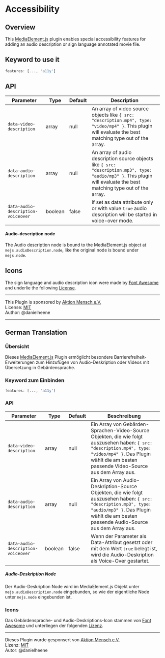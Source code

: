 # Accessibility

## Overview
This [MediaElement.js](https://github.com/mediaelement/mediaelement) plugin enables special accessibility features for adding an audio description or sign language annotated movie file. 

## Keyword to use it
```javascript
features: [..., 'a11y']
```

## API
Parameter | Type | Default | Description
------ | --------- | ------- | --------
`data-video-description` | array | null | An array of video source objects like `{ src: "description.mp4", type: "video/mp4" }`. This plugin will evaluate the best matching type out of the array.
`data-audio-description` | array | null | An array of audio description source objects like `{ src: "description.mp3", type: "audio/mp3" }`. This plugin will evaluate the best matching type out of the array.
`data-audio-description-voiceover` | boolean | false | If set as data attribute only or with value `true` audio description will be started in voice-over mode.

#### Audio-description node
The Audio description node is bound to the MediaElement.js object at `mejs.audioDescription.node`, like the original node is bound under `mejs.node`.

## Icons
The sign language and audio description icon were made by [Font Awesome](https://fontawesome.com) and underlie the following [License](https://fontawesome.com/license).

---

This Plugin is sponsored by [Aktion Mensch e.V.](https://www.aktion-mensch.de)\
License: [MIT](https://mediaelement.mit-license.org/)\
Author: @danielheene

---

## German Translation

### Übersicht
Dieses [MediaElement.js](https://github.com/mediaelement/mediaelement) Plugin ermöglicht besondere Barrierefreiheit-Erweiterungen zum Hinzufügen von Audio-Deskription oder Videos mit Übersetzung in Gebärdensprache.

### Keyword zum Einbinden
```javascript
features: [..., 'a11y']
```

### API
Parameter | Type | Default | Beschreibung
------ | --------- | ------- | --------
`data-video-description` | array | null | Ein Array von Gebärden-Sprachen-Video-Source Objekten, die wie folgt auszusehen haben: `{ src: "description.mp4", type: "video/mp4" }`. Das Plugin wählt die am besten passende Video-Source aus dem Array aus.
`data-audio-description` | array | null | Ein Array von Audio-Deskription-Source Objekten, die wie folgt auszusehen haben: `{ src: "description.mp3", type: "audio/mp3" }`. Das Plugin wählt die am besten passende Audio-Source aus dem Array aus.
`data-audio-description-voiceover` | boolean | false | Wenn der Parameter als Data-Attribut gesetzt oder mit dem Wert `true` belegt ist, wird die Audio-Deskription als Voice-Over gestartet.

##### Audio-Deskription Node
Der Audio-Deskription Node wird im MediaElement.js Objekt unter `mejs.audioDescription.node` eingebunden, so wie der eigentliche Node unter `mejs.node` eingebunden ist.

### Icons
Das Gebärdensprache- und Audio-Deskriptions-Icon stammen von [Font Awesome](https://fontawesome.com) und unterliegen der folgenden [Lizenz](https://fontawesome.com/license).


---

Dieses Plugin wurde gesponsert von [Aktion Mensch e.V.](https://www.aktion-mensch.de)\
Lizenz: [MIT](https://mediaelement.mit-license.org/)\
Autor: @danielheene
